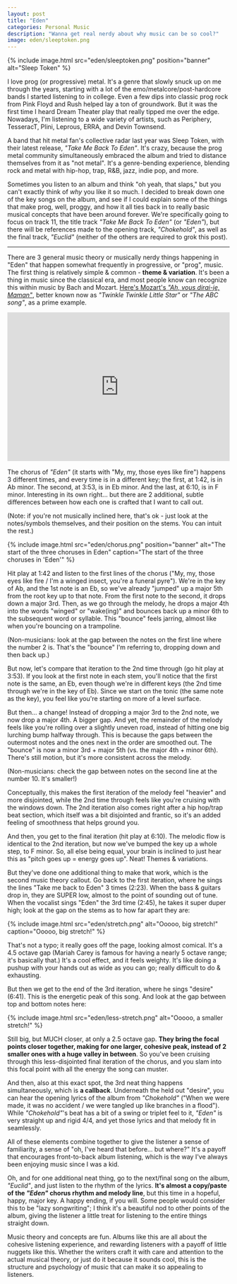```yaml
---
layout: post
title: "Eden"
categories: Personal Music
description: "Wanna get real nerdy about why music can be so cool?"
image: eden/sleeptoken.png
---
```


{% include image.html
  src="eden/sleeptoken.png"
  position="banner"
  alt="Sleep Token"
%}

I love prog (or progressive) metal. It's a genre that slowly snuck up on me through the years, starting with a lot of the emo/metalcore/post-hardcore bands I started listening to in college. Even a few dips into classic prog rock from Pink Floyd and Rush helped lay a ton of groundwork. But it was the first time I heard Dream Theater play that really tipped me over the edge. Nowadays, I'm listening to a wide variety of artists, such as Periphery, TesseracT, Plini, Leprous, ERRA, and Devin Townsend.

A band that hit metal fan's collective radar last year was Sleep Token, with their latest release, *"Take Me Back To Eden"*. It's crazy, because the prog metal community simultaneously embraced the album and tried to distance themselves from it as "not metal". It's a genre-bending experience, blending rock and metal with hip-hop, trap, R&B, jazz, indie pop, and more.

Sometimes you listen to an album and think "oh yeah, that slaps," but you can't exactly think of *why* you like it so much. I decided to break down one of the key songs on the album, and see if I could explain some of the things that make prog, well, proggy, and how it all ties back in to really basic musical concepts that have been around forever. We're specifically going to focus on track 11, the title track *"Take Me Back To Eden"* (or *"Eden"*), but there will be references made to the opening track, *"Chokehold"*, as well as the final track, *"Euclid"* (neither of the others are required to grok this post).

---

There are 3 general music theory or musically nerdy things happening in "Eden" that happen somewhat frequently in progressive, or "prog", music. The first thing is relatively simple & common - **theme & variation**. It's been a thing in music since the classical era, and most people know can recognize this within music by Bach and Mozart. [Here's Mozart's *"Ah, vous dirai-je, Maman"*](https://www.youtube.com/watch?v=DDMvvelPXj0), better known now as *"Twinkle Twinkle Little Star"* or *"The ABC song"*, as a prime example.

<div style="max-width:100%; margin-bottom: 1rem;"><div style="position:relative;padding-bottom:calc(56.25% + 52px);height: 0;"><iframe style="position:absolute;top:0;left:0;" width="100%" height="100%" src="https://odesli.co/embed/?url=https%3A%2F%2Fsong.link%2Fi%2F1669570010&theme=light" frameborder="0" allowfullscreen sandbox="allow-same-origin allow-scripts allow-presentation allow-popups allow-popups-to-escape-sandbox" allow="clipboard-read; clipboard-write"></iframe></div></div>

The chorus of *"Eden"* (it starts with "My, my, those eyes like fire") happens 3 different times, and every time is in a different key; the first, at 1:42, is in Ab minor. The second, at 3:53, is in Eb minor. And the last, at 6:10, is in F minor. Interesting in its own right... but there are 2 additional, subtle differences between how each one is crafted that I want to call out.

(Note: if you're not musically inclined here, that's ok - just look at the notes/symbols themselves, and their position on the stems. You can intuit the rest.)

{% include image.html
  src="eden/chorus.png"
  position="banner"
  alt="The start of the three choruses in Eden"
  caption="The start of the three choruses in 'Eden'"
%}

Hit play at 1:42 and listen to the first lines of the chorus ("My, my, those eyes like fire / I'm a winged insect, you're a funeral pyre"). We're in the key of Ab, and the 1st note is an Eb, so we've already "jumped" up a major 5th from the root key up to that note. From the first note to the second, it drops down a major 3rd. Then, as we go through the melody, he drops a major 4th into the words "winged" or "wake(ing)" and bounces back up a minor 6th to the subsequent word or syllable. This "bounce" feels jarring, almost like when you're bouncing on a trampoline.

(Non-musicians: look at the gap between the notes on the first line where the number 2 is. That's the "bounce" I'm referring to, dropping down and then back up.)

But now, let's compare that iteration to the 2nd time through (go hit play at 3:53). If you look at the first note in each stem, you'll notice that the first note is the same, an Eb, even though we're in different keys (the 2nd time through we're in the key of Eb). Since we start on the tonic (the same note as the key), you feel like you're starting on more of a level surface.

But then... a change! Instead of dropping a major 3rd to the 2nd note, we now drop a major 4th. A bigger gap. And yet, the remainder of the melody feels like you're rolling over a slightly uneven road, instead of hitting one big lurching bump halfway through. This is because the gaps between the outermost notes and the ones next in the order are smoothed out. The "bounce" is now a minor 3rd + major 5th (vs. the major 4th + minor 6th). There's still motion, but it's more consistent across the melody.

(Non-musicians: check the gap between notes on the second line at the number 10. It's smaller!)

Conceptually, this makes the first iteration of the melody feel "heavier" and more disjointed, while the 2nd time through feels like you're cruising with the windows down. The 2nd iteration also comes right after a hip hop/trap beat section, which itself was a bit disjointed and frantic, so it's an added feeling of smoothness that helps ground you.

And then, you get to the final iteration (hit play at 6:10). The melodic flow is identical to the 2nd iteration, but now we've bumped the key up a whole step, to F minor. So, all else being equal, your brain is inclined to just hear this as "pitch goes up = energy goes up". Neat! Themes & variations.

But they've done one additional thing to make that work, which is the second music theory callout. Go back to the first iteration, where he sings the lines "Take me back to Eden" 3 times (2:23). When the bass & guitars drop in, they are SUPER low, almost to the point of sounding out of tune. When the vocalist sings "Eden" the 3rd time (2:45), he takes it super duper high; look at the gap on the stems as to how far apart they are:

{% include image.html
  src="eden/stretch.png"
  alt="Ooooo, big stretch!"
  caption="Ooooo, big stretch!"
%}

That's not a typo; it really goes off the page, looking almost comical. It's a 4.5 octave gap (Mariah Carey is famous for having a nearly 5 octave range; it's basically that.) It's a cool effect, and it feels weighty. It's like doing a pushup with your hands out as wide as you can go; really difficult to do & exhausting.

But then we get to the end of the 3rd iteration, where he sings "desire" (6:41). This is the energetic peak of this song. And look at the gap between top and bottom notes here:

{% include image.html
  src="eden/less-stretch.png"
  alt="Ooooo, a smaller stretch!"
%}

Still big, but MUCH closer, at only a 2.5 octave gap. **They bring the focal points closer together, making for one larger, cohesive peak, instead of 2 smaller ones with a huge valley in between**. So you've been cruising through this less-disjointed final iteration of the chorus, and you slam into this focal point with all the energy the song can muster.

And then, also at this exact spot, the 3rd neat thing happens simultaneously, which is **a callback**. Underneath the held out "desire", you can hear the opening lyrics of the album from *"Chokehold"* ("When we were made, it was no accident / we were tangled up like branches in a flood"). While *"Chokehold"*'s beat has a bit of a swing or triplet feel to it, *"Eden"* is very straight up and rigid 4/4, and yet those lyrics and that melody fit in seamlessly.

All of these elements combine together to give the listener a sense of familiarity, a sense of "oh, I've heard that before... but where?" It's a payoff that encourages front-to-back album listening, which is the way I've always been enjoying music since I was a kid.

Oh, and for one additional neat thing, go to the next/final song on the album, *"Euclid"*, and just listen to the rhythm of the lyrics. **It's almost a copy/paste of the *"Eden"* chorus rhythm and melody line**, but this time in a hopeful, happy, major key. A happy ending, if you will. Some people would consider this to be "lazy songwriting"; I think it's a beautiful nod to other points of the album, giving the listener a little treat for listening to the entire things straight down.

Music theory and concepts are fun. Albums like this are all about the cohesive listening experience, and rewarding listeners with a payoff of little nuggets like this. Whether the writers craft it with care and attention to the actual musical theory, or just do it because it sounds cool, this is the structure and psychology of music that can make it so appealing to listeners.